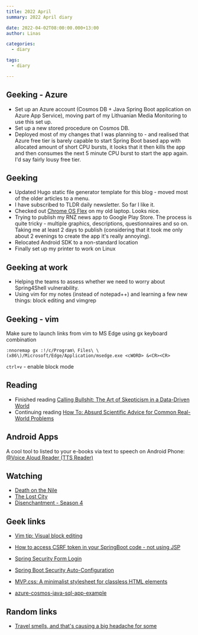 ```yaml
---
title: 2022 April
summary: 2022 April diary

date: 2022-04-02T08:00:00.000+13:00
author: Linas

categories:
  - diary

tags:
  - diary

---
```


## Geeking - Azure

* Set up an Azure account (Cosmos DB + Java Spring Boot application on Azure App Service), moving part of my Lithuanian Media Monitoring to use this set up.
* Set up a new stored procedure on Cosmos DB.
* Deployed most of my changes that I was planning to - and realised that Azure free tier is barely capable to start Spring Boot based app with allocated amount of short CPU bursts, it looks that it then kills the app and then consumes the next 5 minute CPU burst to start the app again. I'd say fairly lousy free tier.

## Geeking

* Updated Hugo static file generator template for this blog - moved most of the older articles to a menu.
* I have subscribed to TLDR  daily newsletter. So far I like it.
* Checked out [Chrome OS Flex](https://gizmodo.com/how-to-save-old-laptop-install-chrome-os-flex-chromeboo-1848714108) on my old laptop. Looks nice.
* Trying to publish my RNZ news app to Google Play Store. The process is quite tricky - multiple graphics, descriptions, questionnaires and so on. Taking me at least 2 days to publish (considering that it took me only about 2 evenings to create the app it's really annoying).
* Relocated Android SDK to a non-standard location
* Finally set up my printer to work on Linux

## Geeking at work

* Helping the teams to assess whether we need to worry about Spring4Shell vulnerability.
* Using vim for my notes (instead of notepad++) and learning a few new things: block editing and vimgrep

## Geeking - vim

Make sure to launch links from vim to MS Edge using gx keyboard combination
```
:nnoremap gx :!/c/Program\ Files\ \(x86\)/Microsoft/Edge/Application/msedge.exe <cWORD> &<CR><CR>
```

`ctrl+v` - enable block mode

## Reading

* Finished reading [Calling Bullshit: The Art of Skepticism in a Data-Driven World](https://www.goodreads.com/book/show/48889983-calling-bullshit)
* Continuing reading [How To: Absurd Scientific Advice for Common Real-World Problems](https://www.goodreads.com/book/show/43852758-how-to)

## Android Apps

A cool tool to listed to your e-books via text to speech on Android Phone: [@Voice Aloud Reader (TTS Reader)](https://play.google.com/store/apps/details?id=com.hyperionics.avar&gl=US)

## Watching

* [Death on the Nile](https://www.imdb.com/title/tt7657566/)
* [The Lost City](https://m.imdb.com/title/tt13320622/)
* [Disenchantment - Season 4](https://www.imdb.com/title/tt5363918/episodes/)

## Geek links

* [Vim tip: Visual block editing](https://without-brains.net/2020/08/26/vim-tip-visual-block-editing/)
* [How to access CSRF token in your SpringBoot code - not using JSP](https://stackoverflow.com/a/20960352/1163183)

* [Spring Security Form Login](https://www.baeldung.com/spring-security-login)
* [Spring Boot Security Auto-Configuration](https://www.baeldung.com/spring-boot-security-autoconfiguration)

* [MVP.css: A minimalist stylesheet for classless HTML elements](https://andybrewer.github.io/mvp/)

* [azure-cosmos-java-sql-app-example](https://github.com/Azure-Samples/azure-cosmos-java-sql-app-example)

## Random links

* [Travel smells, and that's causing a big headache for some](https://www.stuff.co.nz/travel/travel-troubles/300570085/travel-smells-and-thats-causing-a-big-headache-for-some)
